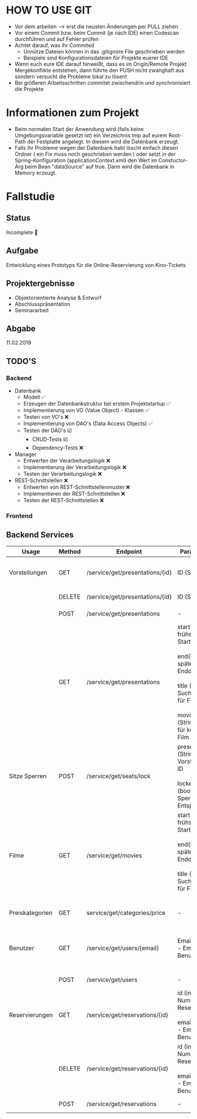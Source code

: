 # HOW TO USE GIT
* Vor dem arbeiten --> erst die neusten Änderungen per PULL ziehen
* Vor einem Commit bzw. beim Commit (je nach IDE) einen Codescan durchführen und auf Fehler prüfen
* Achtet darauf, was ihr Commited
  * Unnütze Dateien können in das .gitignore File geschrieben werden
  * Beispiele sind Konfigurationsdateien für Projekte euerer IDE
* Wenn euch eure IDE darauf hinweißt, dass es im Origin/Remote Projekt Mergekonflikte entstehen, dann führte den PUSH nicht zwanghaft aus sondern versucht die Probleme lokal zu lösen!
* Bei größeren Arbeitsschritten commitet zwischendrin und synchronisiert die Projekte

# Informationen zum Projekt
* Beim normalen Start der Anwendung wird (falls keine Umgebungsvariable gesetzt ist) ein Verzeichnis tmp auf eurem Root-Path der Festplatte angelegt. In diesem wird die Datenbank erzeugt.
* Falls ihr Probleme wegen der Datenbank habt löscht einfach diesen Ordner ( ein Fix muss noch geschrieben werden ) oder setzt in der Spring-Konfiguration (applicationContext.xml) den Wert im Constuctor-Arg beim Bean "dataSource" auf true. Dann wird die Datenbank in Memory erzeugt.

# Fallstudie 

## Status
Incomplete :construction_worker:

## Aufgabe
Entwicklung eines Prototyps für die Online-Reservierung von Kino-Tickets

## Projektergebnisse
* Objektorientierte Analyse & Entwurf
* Abschlusspräsentation
* Seminararbeit

## Abgabe
11.02.2019 

## TODO'S
### Backend
* Datenbank
    * Modell :white_check_mark:
    * Erzeugen der Datenbankstruktur bei erstem Projektstartup :white_check_mark:
    * Implementierung von VO (Value Object) - Klassen :white_check_mark:
    * Testen von VO's :x:
    * Implementierung von DAO's (Data Access Objects) :white_check_mark:
    * Testen der DAO's :ballot_box_with_check:
        * CRUD-Tests :ballot_box_with_check:
        * Dependency-Tests :x:
* Manager
    * Entwerfen der Verarbeitungslogik :x:
    * Implementierung der Verarbeitungslogik :x:
    * Testen der Verarbeitungslogik :x:
* REST-Schnittstellen :x:
    * Entwerfen von REST-Schnittstellenmuster :x:
    * Implementieren der REST-Schnittstellen :x:
    * Testen der REST-Schnittstellen :x:
    
### Frontend

## Backend Services
 Usage | Method   |  Endpoint | Parameters  |  Body | Response | Beschreibung 
 ---| --- | --- | --- | --- | ---  | --- 
 Vorstellungen | GET |  /service/get/presentations/{id} | ID (String)| - | Vorstellungsobjekt | Abfrage einer einzelnen, spezifischen Vorstellung.
| | DELETE | /service/get/presentations/{id} | ID (String) | - | SUCCES / ERROR  |Zum Löschen einer Vorstellung.
| | POST | /service/get/presentations | - | JSON - Vorstellungsobjekt | das angelegte Vorstellungsobjekt | Abspeichern einer neuen Vorstellung.
| | GET | /service/get/presentations |  start (long) - frühstes Startdatum <br> <br>  end(long) - spätestes Enddatum <br><br>  title (String) - Suchstring für Filmtitel <br> <br> movie (String) - ID für konkreten Film | - | Liste von Vorstellungsobjekten | Abfrage mehrerer Vorstellungen. Parameter als Requestparameter (?param=...&param=...) an der URL.
Sitze Sperren | POST |  /service/get/seats/lock | presentation (String) - Vorstellungs-ID <br> <br> locked (boolean) - Sperren oder Entsperren | JSON - Liste von Sitzen | Liste von Sitzobjekten | Endpoint zum sperren oder entsperren von Sitzen vor der eigentlichen Reservierung 
Filme | GET | /service/get/movies | start (long) - frühstes Startdatum <br> <br>  end(long) - spätestes Enddatum <br><br>  title (String) - Suchstring für Filmtitel <br> <br> | - | Liste von Filmobjekten | Zum Suchen eines Films während eines bestimmten Zeitintervalls
Preiskategorien | GET | service/get/categories/price | - | - | Liste von Preiskategorieobjekten | Zum Abfragen aller vorhanden Preiskategorien.
Benutzer | GET | /service/get/users/{email} | Email (String) - Email des Benutzers | - | Benutzerobjekt | Zum Abfragen eines Benutzers von der Datenbank (Passwörter werden noch nicht 100% unterstützt --> Gast)
| | POST | /service/get/users | - | JSON - Benutzerobjekt | Benutzerobjekt | Zum Erstellen eines neuen Benutzers
Reservierungen | GET | /service/get/reservations/{id} | id (int) - Nummer der Reservierung <br> <br> email (String) - Email des Benutzers | - | Reservierngsobjekt | Zum Abfragen einer Reservierung
| | DELETE |  /service/get/reservations/{id} | id (int) - Nummer der Reservierung <br> <br> email (String) - Email des Benutzers | - | SUCCES / ERROR  | Zum Löschen einer Reservierung
| | POST | /service/get/reservations | - | JSON - Reservierungsobjekt | Reservierungsobjekt | Zum Anlegen einer neuen Reservierung




